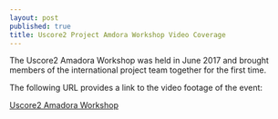 ```yaml
---
layout: post
published: true
title: Uscore2 Project Amdora Workshop Video Coverage
---
```

The Uscore2 Amadora Workshop was held in June 2017 and brought members of the international project team together for the first time.

The following URL provides a link to the video footage of the event:

[Uscore2 Amadora Workshop](https://youtu.be/jAXreJ1XnMU)
